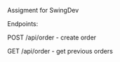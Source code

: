 Assigment for SwingDev

Endpoints: 

POST /api/order - create order

GET /api/order  - get previous orders